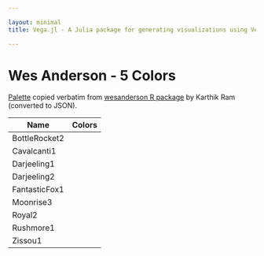 ```yaml
---

layout: minimal
title: Vega.jl - A Julia package for generating visualizations using Vega

---
```


# Wes Anderson - 5 Colors

[Palette](https://github.com/karthik/wesanderson/blob/master/R/colors.R) copied verbatim from [wesanderson R package](https://github.com/karthik/wesanderson) by Karthik Ram (converted to JSON).

<table>
  <thead>
    <tr>
      <th>Name</th>
      <th>Colors</th>
    </tr>
  </thead>
  <tbody>
    <tr>
      <td>BottleRocket2</td>
      <td><div id="BottleRocket2"></div></td>
    </tr>
    <tr>
      <td>Cavalcanti1</td>
      <td><div id="Cavalcanti1"></div></td>
    </tr>
    <tr>
      <td>Darjeeling1</td>
      <td><div id="Darjeeling1"></div></td>
    </tr>
    <tr>
      <td>Darjeeling2</td>
      <td><div id="Darjeeling2"></div></td>
    </tr>
    <tr>
      <td>FantasticFox1</td>
      <td><div id="FantasticFox1"></div></td>
    </tr>
    <tr>
      <td>Moonrise3</td>
      <td><div id="Moonrise3"></div></td>
    </tr>
        <tr>
      <td>Royal2</td>
      <td><div id="Royal2"></div></td>
    </tr>
        <tr>
      <td>Rushmore1</td>
      <td><div id="Rushmore1"></div></td>
    </tr>
        <tr>
      <td>Zissou1</td>
      <td><div id="Zissou1"></div></td>
    </tr>
  </tbody>
</table>

<div>
      <script type="text/javascript">

      // parse a spec and create a visualization view
      function parse(divid, palette) {

        spec = colorchip(palette[divid], 50, 400)
        vg.parse.spec(spec, function(chart) { chart({el:"#" + divid}).update(); });
      }

      var wes;
      $.getJSON("/NoveltyColors.jl/javascripts/wesanderson.json", function(json) {
          wes = json;
      })
      .done(function(json) {

                for(var i = 0; i < Object.keys(wes).length; i++){
                  parse(Object.keys(wes)[i], wes);
                }
      });

    </script>
<div>